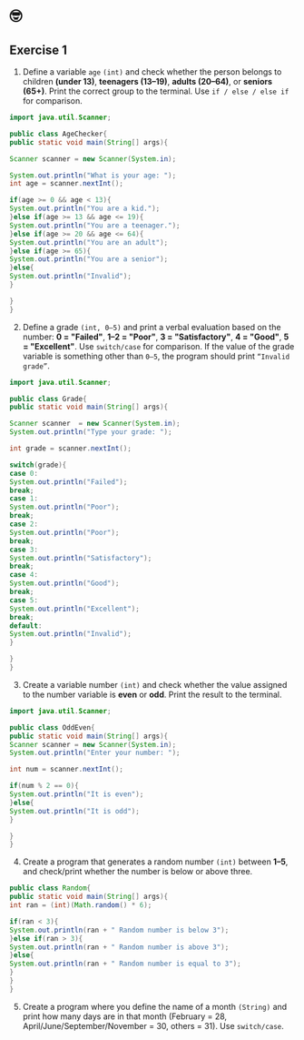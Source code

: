 # 🤓

## Exercise 1

1. Define a variable <code>age</code> <code>(int)</code> and check whether the person belongs to children **(under 13)**, **teenagers (13–19)**, **adults (20–64)**, or **seniors (65+)**. Print the correct group to
   the terminal. Use <code>if / else / else if</code> for comparison.

```java
import java.util.Scanner;

public class AgeChecker{
public static void main(String[] args){

Scanner scanner = new Scanner(System.in);

System.out.println("What is your age: ");
int age = scanner.nextInt();

if(age >= 0 && age < 13){
System.out.println("You are a kid.");
}else if(age >= 13 && age <= 19){
System.out.println("You are a teenager.");
}else if(age >= 20 && age <= 64){
System.out.println("You are an adult");
}else if(age >= 65){
System.out.println("You are a senior");
}else{
System.out.println("Invalid");
}

}
}
```

2. Define a grade <code>(int, 0–5)</code> and print a verbal evaluation based on the number:
   **0 = "Failed"**, **1–2 = "Poor"**, **3 = "Satisfactory"**, **4 = "Good"**, **5 = "Excellent"**.
   Use <code>switch/case</code> for comparison. If the value of the grade variable is something other
   than <code>0–5</code>, the program should print <code>“Invalid grade”</code>.

```java
import java.util.Scanner;

public class Grade{
public static void main(String[] args){

Scanner scanner  = new Scanner(System.in);
System.out.println("Type your grade: ");

int grade = scanner.nextInt();

switch(grade){
case 0:
System.out.println("Failed");
break;
case 1:
System.out.println("Poor");
break;
case 2:
System.out.println("Poor");
break;
case 3:
System.out.println("Satisfactory");
break;
case 4:
System.out.println("Good");
break;
case 5:
System.out.println("Excellent");
break;
default:
System.out.println("Invalid");
}

}
}
```

3. Create a variable number <code>(int)</code> and check whether the value assigned to the number
   variable is **even** or **odd**. Print the result to the terminal.

```java
import java.util.Scanner;

public class OddEven{
public static void main(String[] args){
Scanner scanner = new Scanner(System.in);
System.out.println("Enter your number: ");

int num = scanner.nextInt();

if(num % 2 == 0){
System.out.println("It is even");
}else{
System.out.println("It is odd");
}

}
}
```

4. Create a program that generates a random number <code>(int)</code> between **1–5**, and
   check/print whether the number is below or above three.

```java
public class Random{
public static void main(String[] args){
int ran = (int)(Math.random() * 6);

if(ran < 3){
System.out.println(ran + " Random number is below 3");
}else if(ran > 3){
System.out.println(ran + " Random number is above 3");
}else{
System.out.println(ran + " Random number is equal to 3");
}
}
}
```

5. Create a program where you define the name of a month <code>(String)</code> and print how
   many days are in that month (February = 28, April/June/September/November = 30,
   others = 31). Use <code>switch/case</code>.
